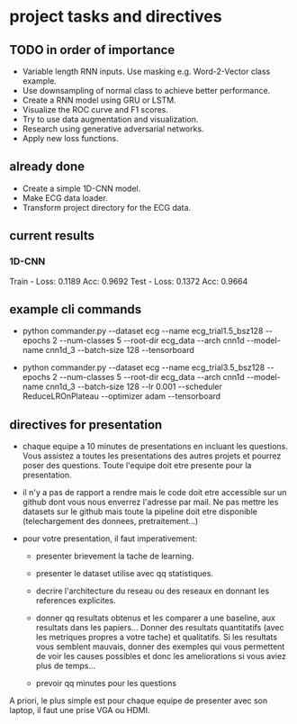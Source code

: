 # project tasks and directives

## TODO in order of importance
- Variable length RNN inputs. Use masking e.g. Word-2-Vector class example. 
- Use downsampling of normal class to achieve better performance.
- Create a RNN model using GRU or LSTM.
- Visualize the ROC curve and F1 scores.
- Try to use data augmentation and visualization.
- Research using generative adversarial networks.
- Apply new loss functions.


## already done
- Create a simple 1D-CNN model.
- Make ECG data loader.
- Transform project directory for the ECG data.

## current results
### 1D-CNN
Train - Loss: 0.1189 Acc: 0.9692
Test - Loss: 0.1372 Acc: 0.9664

## example cli commands
- python commander.py --dataset ecg --name ecg_trial1.5_bsz128 --epochs 2 --num-classes 5 --root-dir ecg_data --arch cnn1d --model-name cnn1d_3 --batch-size 128 --tensorboard

- python commander.py --dataset ecg --name ecg_trial3.5_bsz128 --epochs 2 --num-classes 5 --root-dir ecg_data --arch cnn1d --model-name cnn1d_3 --batch-size 128 --lr 0.001 --scheduler ReduceLROnPlateau --optimizer adam --tensorboard 

## directives for presentation
- chaque equipe a 10 minutes de presentations en incluant les questions. Vous assistez a toutes les presentations des autres projets et pourrez poser des questions. Toute l'equipe doit etre presente pour la presentation.

- il n'y a pas de rapport a rendre mais le code doit etre accessible sur un github dont vous nous enverrez l'adresse par mail. Ne pas mettre les datasets sur le github mais toute la pipeline doit etre disponible (telechargement des donnees, pretraitement...)

- pour votre presentation, il faut imperativement:

    + presenter brievement la tache de learning.

    + presenter le dataset utilise avec qq statistiques.

    + decrire l'architecture du reseau ou des reseaux en donnant les references explicites.

    + donner qq resultats obtenus et les comparer a une baseline, aux resultats dans les papiers... Donner des resultats quantitatifs (avec les metriques propres a votre tache) et qualitatifs. Si les resultats vous semblent mauvais, donner des exemples qui vous permettent de voir les causes possibles et donc les ameliorations si vous aviez plus de temps...

    + prevoir qq minutes pour les questions

A priori, le plus simple est pour chaque equipe de presenter avec son laptop, il faut une prise VGA ou HDMI.

